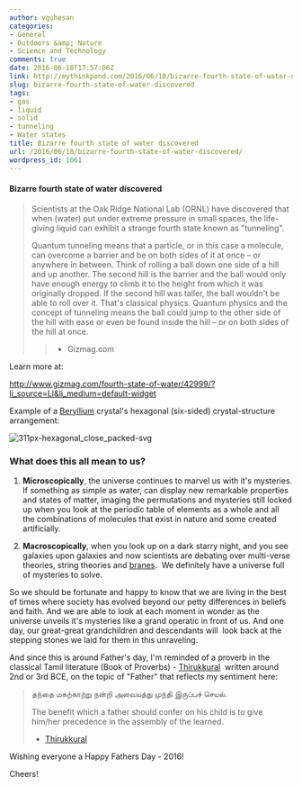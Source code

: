 ```yaml
---
author: vguhesan
categories:
- General
- Outdoors &amp; Nature
- Science and Technology
comments: true
date: 2016-06-18T17:57:06Z
link: http://mythinkpond.com/2016/06/18/bizarre-fourth-state-of-water-discovered/
slug: bizarre-fourth-state-of-water-discovered
tags:
- gas
- liquid
- solid
- tunneling
- Water states
title: Bizarre fourth state of water discovered
url: /2016/06/18/bizarre-fourth-state-of-water-discovered/
wordpress_id: 1061
---
```


#### Bizarre fourth state of water discovered




<blockquote>Scientists at the Oak Ridge National Lab (ORNL) have discovered that when (water) put under extreme pressure in small spaces, the life-giving liquid can exhibit a strange fourth state known as "tunneling".

Quantum tunneling means that a particle, or in this case a molecule, can overcome a barrier and be on both sides of it at once – or anywhere in between. Think of rolling a ball down one side of a hill and up another. The second hill is the barrier and the ball would only have enough energy to climb it to the height from which it was originally dropped. If the second hill was taller, the ball wouldn't be able to roll over it. That's classical physics. Quantum physics and the concept of tunneling means the ball could jump to the other side of the hill with ease or even be found inside the hill – or on both sides of the hill at once.

> 
> 
	
>   * Gizmag.com
> 

</blockquote>


Learn more at:

http://www.gizmag.com/fourth-state-of-water/42999/?li_source=LI&li_medium=default-widget

Example of a [Beryllium](https://en.wikipedia.org/wiki/Beryllium) crystal's hexagonal (six-sided) crystal-structure arrangement:

![311px-hexagonal_close_packed-svg](/img/2016/06/311px-hexagonal_close_packed-svg.png)


### What does this all mean to us?





	
  1. **Microscopically**, the universe continues to marvel us with it's mysteries. If something as simple as water, can display new remarkable properties and states of matter, imaging the permutations and mysteries still locked up when you look at the periodic table of elements as a whole and all the combinations of molecules that exist in nature and some created artificially.

	
  2. **Macroscopically**, when you look up on a dark starry night, and you see galaxies upon galaxies and now scientists are debating over multi-verse theories, string theories and [branes](https://en.wikipedia.org/wiki/Brane).  We definitely have a universe full of mysteries to solve.


So we should be fortunate and happy to know that we are living in the best of times where society has evolved beyond our petty differences in beliefs and faith. And we are able to look at each moment in wonder as the universe unveils it's mysteries like a grand operatic in front of us. And one day, our great-great grandchildren and descendants will  look back at the stepping stones we laid for them in this unraveling.

And since this is around Father's day, I'm reminded of a proverb in the classical Tamil literature (Book of Proverbs) - [Thirukkural](https://en.wikipedia.org/wiki/Tirukku%E1%B9%9Ba%E1%B8%B7)  written around 2nd or 3rd BCE, on the topic of "Father" that reflects my sentiment here:


<blockquote>தந்தை மகற்காற்று நன்றி அவையத்து
முந்தி இருப்பச் செயல்.

The benefit which a father should confer on his child is to give him/her precedence in the assembly of the learned.

- [Thirukkural ](https://en.wikipedia.org/wiki/Tirukku%E1%B9%9Ba%E1%B8%B7)</blockquote>


Wishing everyone a Happy Fathers Day - 2016!

Cheers!


